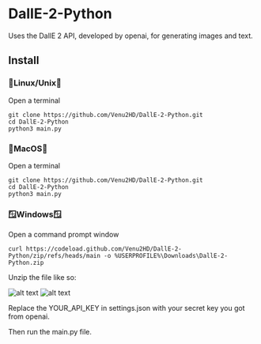 # DallE-2-Python
Uses the DallE 2 API, developed by openai, for generating images and text.
## Install
  ### 🐧Linux/Unix🐧
  Open a terminal
  ```
  git clone https://github.com/Venu2HD/DallE-2-Python.git
  cd DallE-2-Python
  python3 main.py
  ```
  ### 🍎MacOS🍎
  Open a terminal
  ```
  git clone https://github.com/Venu2HD/DallE-2-Python.git
  cd DallE-2-Python
  python3 main.py
  ```
  ### 🪟Windows🪟
  Open a command prompt window
  ```
  curl https://codeload.github.com/Venu2HD/DallE-2-Python/zip/refs/heads/main -o %USERPROFILE%\Downloads\DallE-2-Python.zip
  ```
  Unzip the file like so:
  
  ![alt text](https://cdn.discordapp.com/attachments/1027204530644988004/1046756929185259530/unzip.jpg)
  ![alt text](https://cdn.discordapp.com/attachments/1027204530644988004/1046759736906874941/unzip.png)
  
  Replace the YOUR_API_KEY in settings.json with your secret key you got from openai.
  
  Then run the main.py file.
